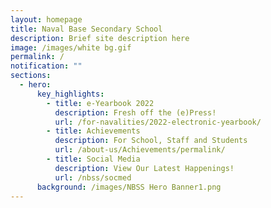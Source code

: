 ```yaml
---
layout: homepage
title: Naval Base Secondary School
description: Brief site description here
image: /images/white bg.gif
permalink: /
notification: ""
sections:
  - hero:
      key_highlights:
        - title: e-Yearbook 2022
          description: Fresh off the (e)Press!
          url: /for-navalities/2022-electronic-yearbook/
        - title: Achievements
          description: For School, Staff and Students
          url: /about-us/Achievements/permalink/
        - title: Social Media
          description: View Our Latest Happenings!
          url: /nbss/socmed
      background: /images/NBSS Hero Banner1.png
---
```

